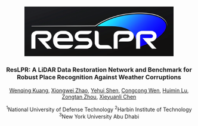 <p align="center">
  <img src="./docs/figs/ResLPR_logo.png" alt="Project Logo" width="400"/>
</p>

<h3 align="center">ResLPR: A LiDAR Data Restoration Network and Benchmark for Robust Place Recognition Against Weather Corruptions</h3>

<p align="center">
  <a href="https://github.com/author1_github_profile">Wenqing Kuang</a>,
  <a href="https://github.com/author2_github_profile">Xiongwei Zhao</a>,
  <a href="https://github.com/author3_github_profile">Yehui Shen</a>,
  <a href="https://github.com/author3_github_profile">Congcong Wen</a>,
  <a href="https://github.com/author3_github_profile">Huimin Lu</a>,
  <a href="https://github.com/author3_github_profile">Zongtan Zhou</a>,
  <a href="https://github.com/author3_github_profile">Xieyuanli Chen</a>
</p>

<p align="center"><sup>1</sup>National University of Defense Technology  <sup>2</sup>Harbin Institute of Technology  <sup>3</sup>New York University Abu Dhabi</p>
